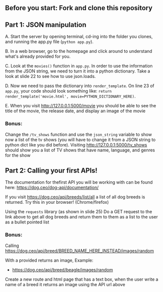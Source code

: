 ## Before you start: Fork and clone this repository

<!-- 1. Fork this repository by clicking "Fork" on this page:
![forking](https://image.ibb.co/jHRieT/forking.png)-->

<!--2. Copy this repository's url by clicking the green clone button:
![copying url](https://image.ibb.co/n2wYeT/copying_clone.png)-->

## Part 1: JSON manipulation
A. Start the server by opening terminal, cd-ing into the folder you clones, and running the app.py file (`python app.py`).

B. In a web browser, go to the homepage and click around to understand what's already provided for you.

C. Look at the `movies()` function in `app.py`. In order to use the information from the JSON string, we need to turn it into a python dictionary. Take a look at slide 22 to see how to use json.loads. 

D. Now we need to pass the dictionary into `render_template`. On line 23 of `app.py`, your code should look something like: `return render_template('movie.html', movie=PYTHON_DICTIONARY_HERE)`.

E. When you visit http://127.0.0.1:5000/movie you should be able to see the title of the movie, the release date, and display an image of the movie
 
### **Bonus:** 
Change the `/tv_shows` function and use the `json_string` variable to show now a list of the tv shows (you will have to change it from a JSON string to python dict like you did before). Visiting http://127.0.0.1:5000/tv_shows should show you a list of TV shows that have name, language, and genres for the show

## Part 2: Calling your first APIs!
The documentation for thefirst API you will be working with can be found here: https://dog.ceo/dog-api/documentation/

If you visit https://dog.ceo/api/breeds/list/all 
a list of all dog breeds is returned. Try this in your browser! (Chrome/firefox)

Using the `requests` library (as shown in slide 25)
Do a GET request to the link above to get all dog breeds and return them
to them as a list to the user as a bullet pointed list

### **Bonus:**
Calling https://dog.ceo/api/breed/BREED_NAME_HERE_INSTEAD/images/random

With a <BREED> provided returns an image, Example:
 - https://dog.ceo/api/breed/beagle/images/random

Create a new route and html page that has a text box, when the user write a name
of a breed it returns an image using the API url above
